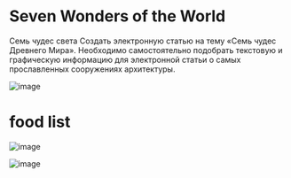 # Seven Wonders of the World

Семь чудес света
Создать электронную статью на тему «Семь чудес Древнего Мира».
Необходимо самостоятельно подобрать текстовую и графическую
информацию для электронной статьи о самых прославленных сооружениях
архитектуры.

![image](https://user-images.githubusercontent.com/65856963/230884892-cc9b89a2-97c9-4fa7-845c-e6b1c2d6e2a9.png)

# food list

![image](https://user-images.githubusercontent.com/65856963/230885145-9a4c4edd-1f8d-4d7b-8264-08c1882249f0.png)

![image](https://user-images.githubusercontent.com/65856963/230885190-4db276a0-c695-49d6-937e-3feb75f8b904.png)

